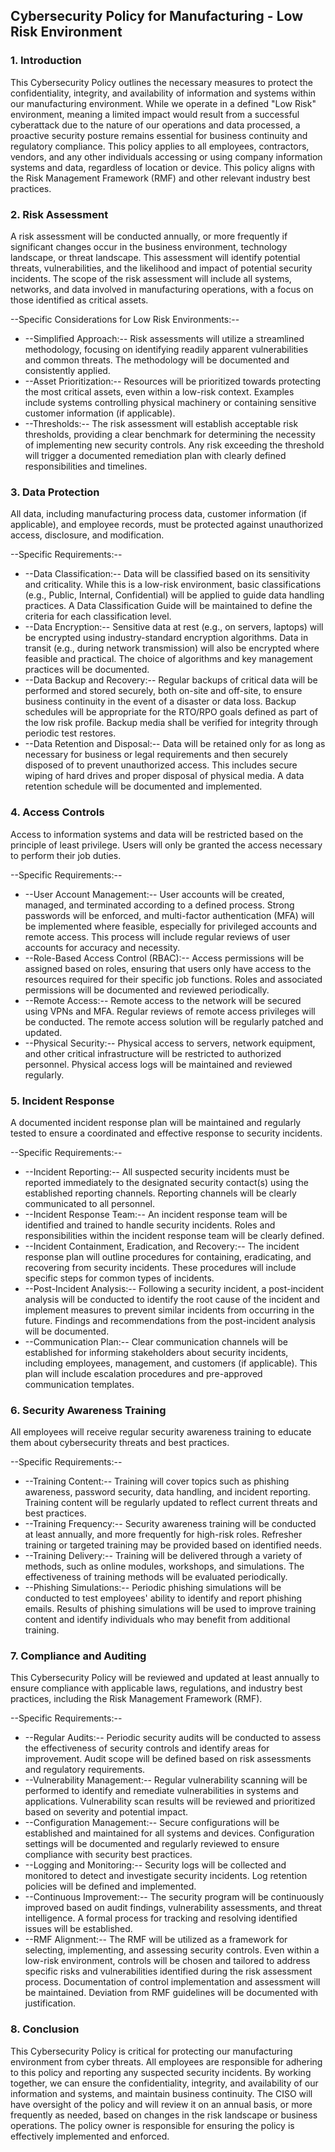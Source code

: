 ## Cybersecurity Policy for Manufacturing - Low Risk Environment

### 1. Introduction

This Cybersecurity Policy outlines the necessary measures to protect the confidentiality, integrity, and availability of information and systems within our manufacturing environment. While we operate in a defined "Low Risk" environment, meaning a limited impact would result from a successful cyberattack due to the nature of our operations and data processed, a proactive security posture remains essential for business continuity and regulatory compliance. This policy applies to all employees, contractors, vendors, and any other individuals accessing or using company information systems and data, regardless of location or device. This policy aligns with the Risk Management Framework (RMF) and other relevant industry best practices.

### 2. Risk Assessment

A risk assessment will be conducted annually, or more frequently if significant changes occur in the business environment, technology landscape, or threat landscape. This assessment will identify potential threats, vulnerabilities, and the likelihood and impact of potential security incidents. The scope of the risk assessment will include all systems, networks, and data involved in manufacturing operations, with a focus on those identified as critical assets.

--Specific Considerations for Low Risk Environments:--

-   --Simplified Approach:-- Risk assessments will utilize a streamlined methodology, focusing on identifying readily apparent vulnerabilities and common threats.  The methodology will be documented and consistently applied.
-   --Asset Prioritization:-- Resources will be prioritized towards protecting the most critical assets, even within a low-risk context. Examples include systems controlling physical machinery or containing sensitive customer information (if applicable).
-   --Thresholds:-- The risk assessment will establish acceptable risk thresholds, providing a clear benchmark for determining the necessity of implementing new security controls. Any risk exceeding the threshold will trigger a documented remediation plan with clearly defined responsibilities and timelines.

### 3. Data Protection

All data, including manufacturing process data, customer information (if applicable), and employee records, must be protected against unauthorized access, disclosure, and modification.

--Specific Requirements:--

-   --Data Classification:-- Data will be classified based on its sensitivity and criticality. While this is a low-risk environment, basic classifications (e.g., Public, Internal, Confidential) will be applied to guide data handling practices. A Data Classification Guide will be maintained to define the criteria for each classification level.
-   --Data Encryption:-- Sensitive data at rest (e.g., on servers, laptops) will be encrypted using industry-standard encryption algorithms. Data in transit (e.g., during network transmission) will also be encrypted where feasible and practical.  The choice of algorithms and key management practices will be documented.
-   --Data Backup and Recovery:-- Regular backups of critical data will be performed and stored securely, both on-site and off-site, to ensure business continuity in the event of a disaster or data loss. Backup schedules will be appropriate for the RTO/RPO goals defined as part of the low risk profile. Backup media shall be verified for integrity through periodic test restores.
-   --Data Retention and Disposal:-- Data will be retained only for as long as necessary for business or legal requirements and then securely disposed of to prevent unauthorized access. This includes secure wiping of hard drives and proper disposal of physical media. A data retention schedule will be documented and implemented.

### 4. Access Controls

Access to information systems and data will be restricted based on the principle of least privilege. Users will only be granted the access necessary to perform their job duties.

--Specific Requirements:--

-   --User Account Management:-- User accounts will be created, managed, and terminated according to a defined process. Strong passwords will be enforced, and multi-factor authentication (MFA) will be implemented where feasible, especially for privileged accounts and remote access. This process will include regular reviews of user accounts for accuracy and necessity.
-   --Role-Based Access Control (RBAC):-- Access permissions will be assigned based on roles, ensuring that users only have access to the resources required for their specific job functions. Roles and associated permissions will be documented and reviewed periodically.
-   --Remote Access:-- Remote access to the network will be secured using VPNs and MFA. Regular reviews of remote access privileges will be conducted. The remote access solution will be regularly patched and updated.
-   --Physical Security:-- Physical access to servers, network equipment, and other critical infrastructure will be restricted to authorized personnel. Physical access logs will be maintained and reviewed regularly.

### 5. Incident Response

A documented incident response plan will be maintained and regularly tested to ensure a coordinated and effective response to security incidents.

--Specific Requirements:--

-   --Incident Reporting:-- All suspected security incidents must be reported immediately to the designated security contact(s) using the established reporting channels.  Reporting channels will be clearly communicated to all personnel.
-   --Incident Response Team:-- An incident response team will be identified and trained to handle security incidents.  Roles and responsibilities within the incident response team will be clearly defined.
-   --Incident Containment, Eradication, and Recovery:-- The incident response plan will outline procedures for containing, eradicating, and recovering from security incidents.  These procedures will include specific steps for common types of incidents.
-   --Post-Incident Analysis:-- Following a security incident, a post-incident analysis will be conducted to identify the root cause of the incident and implement measures to prevent similar incidents from occurring in the future.  Findings and recommendations from the post-incident analysis will be documented.
-   --Communication Plan:-- Clear communication channels will be established for informing stakeholders about security incidents, including employees, management, and customers (if applicable).  This plan will include escalation procedures and pre-approved communication templates.

### 6. Security Awareness Training

All employees will receive regular security awareness training to educate them about cybersecurity threats and best practices.

--Specific Requirements:--

-   --Training Content:-- Training will cover topics such as phishing awareness, password security, data handling, and incident reporting. Training content will be regularly updated to reflect current threats and best practices.
-   --Training Frequency:-- Security awareness training will be conducted at least annually, and more frequently for high-risk roles. Refresher training or targeted training may be provided based on identified needs.
-   --Training Delivery:-- Training will be delivered through a variety of methods, such as online modules, workshops, and simulations. The effectiveness of training methods will be evaluated periodically.
-   --Phishing Simulations:-- Periodic phishing simulations will be conducted to test employees' ability to identify and report phishing emails. Results of phishing simulations will be used to improve training content and identify individuals who may benefit from additional training.

### 7. Compliance and Auditing

This Cybersecurity Policy will be reviewed and updated at least annually to ensure compliance with applicable laws, regulations, and industry best practices, including the Risk Management Framework (RMF).

--Specific Requirements:--

-   --Regular Audits:-- Periodic security audits will be conducted to assess the effectiveness of security controls and identify areas for improvement. Audit scope will be defined based on risk assessments and regulatory requirements.
-   --Vulnerability Management:-- Regular vulnerability scanning will be performed to identify and remediate vulnerabilities in systems and applications. Vulnerability scan results will be reviewed and prioritized based on severity and potential impact.
-   --Configuration Management:-- Secure configurations will be established and maintained for all systems and devices. Configuration settings will be documented and regularly reviewed to ensure compliance with security best practices.
-   --Logging and Monitoring:-- Security logs will be collected and monitored to detect and investigate security incidents. Log retention policies will be defined and implemented.
-   --Continuous Improvement:-- The security program will be continuously improved based on audit findings, vulnerability assessments, and threat intelligence. A formal process for tracking and resolving identified issues will be established.
-   --RMF Alignment:-- The RMF will be utilized as a framework for selecting, implementing, and assessing security controls. Even within a low-risk environment, controls will be chosen and tailored to address specific risks and vulnerabilities identified during the risk assessment process. Documentation of control implementation and assessment will be maintained. Deviation from RMF guidelines will be documented with justification.

### 8. Conclusion

This Cybersecurity Policy is critical for protecting our manufacturing environment from cyber threats. All employees are responsible for adhering to this policy and reporting any suspected security incidents. By working together, we can ensure the confidentiality, integrity, and availability of our information and systems, and maintain business continuity. The CISO will have oversight of the policy and will review it on an annual basis, or more frequently as needed, based on changes in the risk landscape or business operations. The policy owner is responsible for ensuring the policy is effectively implemented and enforced.
